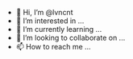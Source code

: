 - 👋 Hi, I’m @lvncnt
- 👀 I’m interested in ...
- 🌱 I’m currently learning ...
- 💞️ I’m looking to collaborate on ...
- 📫 How to reach me ...

<!---
lvncnt/lvncnt is a ✨ special ✨ repository because its `README.md` (this file) appears on your GitHub profile.
You can click the Preview link to take a look at your changes.
--->
